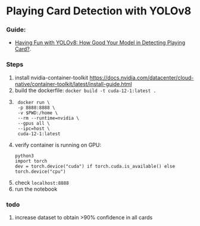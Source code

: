 # Playing Card Detection with YOLOv8

### Guide:
* [Having Fun with YOLOv8: How Good Your Model in Detecting Playing Card?](https://medium.com/@sdwiulfah/having-fun-with-yolov8-how-good-your-model-in-detecting-playing-card-a468a02e4775).


### Steps

1. install nvidia-container-toolkit https://docs.nvidia.com/datacenter/cloud-native/container-toolkit/latest/install-guide.html
2. build the dockerfile: `docker build -t cuda-12-1:latest .`
2. ``` 
    docker run \
    -p 8888:8888 \
    -v $PWD:/home \
    --rm --runtime=nvidia \
    --gpus all \
    --ipc=host \
    cuda-12-1:latest
    ```
1. verify container is running on GPU:
    ``` 
    python3
    import torch
    dev = torch.device("cuda") if torch.cuda.is_available() else torch.device("cpu")
     ```
1. check `localhost:8888`
2. run the notebook


### todo
1. increase dataset to obtain >90% confidence in all cards
